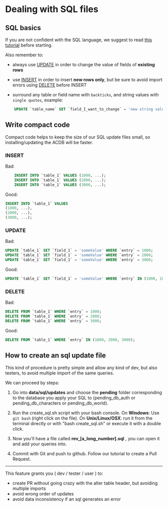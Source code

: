 # Dealing with SQL files

## SQL basics

If you are not confident with the SQL language, we suggest to read [this tutorial](http://www.w3schools.com/sql/default.asp) before starting.

Also remember to:

- always use [UPDATE](http://www.w3schools.com/sql/sql_update.asp) in order to change the value of fields of **existing rows**

- use [INSERT](http://www.w3schools.com/sql/sql_insert.asp) in order to insert **new rows only**, but be sure to avoid import errors using [DELETE](http://www.w3schools.com/sql/sql_delete.asp) before INSERT

- surround any table or field name with `backticks`, and string values with `single quotes`, example:

```SQL
    UPDATE `table_name` SET `field_I_want_to_change` = 'new string value' WHERE `entry` = 10 ;
```

## Write compact code

Compact code helps to keep the size of our SQL update files small, so installing/updating the ACDB will be faster.

### INSERT

Bad:

```SQL
    INSERT INTO `table_1` VALUES (1000, ...);
    INSERT INTO `table_1` VALUES (2000, ...);
    INSERT INTO `table_1` VALUES (3000, ...);
```


Good:

```SQL
INSERT INTO `table_1` VALUES
(1000, ...),
(2000, ...),
(3000, ...);
```

### UPDATE

Bad:

```SQL
UPDATE `table_1` SET `field_1` = 'someValue' WHERE `entry` = 1000;
UPDATE `table_1` SET `field_1` = 'someValue' WHERE `entry` = 2000;
UPDATE `table_1` SET `field_1` = 'someValue' WHERE `entry` = 3000;
```

Good:

```SQL
UPDATE `table_1` SET `field_1` = 'someValue' WHERE `entry` IN (1000, 2000, 3000);
```

### DELETE

Bad:

```SQL
DELETE FROM `table_1` WHERE `entry` = 1000;
DELETE FROM `table_1` WHERE `entry` = 2000;
DELETE FROM `table_1` WHERE `entry` = 3000;
```

Good:

```SQL
DELETE FROM `table_1` WHERE `entry` IN (1000, 2000, 3000);
```

## How to create an sql update file

This kind of procedure is pretty simple and allow any kind of dev, but also testers, to avoid multiple import of the same queries.

We can proceed by steps:

1. Go into **data/sql/updates** and choose the **pending** folder corresponding to the database you apply your SQL to (pending_db_auth or pending_db_characters or pending_db_world).

2. Run the create_sql.sh script with your bash console. On **Windows**: Use `git bash` (right click on the file). On **Unix/Linux/OSX**: run it from the terminal directly or with "bash create_sql.sh" or execute it with a double click.

3. Now you'll have a file called **rev_[a_long_number].sql** , you can open it and add your queries into.

4. Commit with Git and push to github. Follow our tutorial to create a Pull Request.


--------
This feature grants you ( dev / tester / user ) to:

- create PR without going crazy with the alter table header, but avoiding multiple imports
- avoid wrong order of updates
- avoid data inconsistency if an sql generates an error
